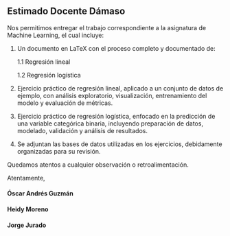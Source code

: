 ## Estimado Docente Dámaso

Nos permitimos entregar el trabajo correspondiente a la asignatura de Machine Learning, el cual incluye:

1. Un documento en LaTeX con el proceso completo y documentado de:

    1.1 Regresión lineal

    1.2 Regresión logística

2. Ejercicio práctico de regresión lineal, aplicado a un conjunto de datos de ejemplo, con análisis exploratorio, visualización, entrenamiento del modelo y evaluación de métricas.

3. Ejercicio práctico de regresión logística, enfocado en la predicción de una variable categórica binaria, incluyendo preparación de datos, modelado, validación y análisis de resultados.

4. Se adjuntan las bases de datos utilizadas en los ejercicios, debidamente organizadas para su revisión.

Quedamos atentos a cualquier observación o retroalimentación.

Atentamente,

#### Óscar Andrés Guzmán
#### Heidy Moreno 
#### Jorge Jurado
